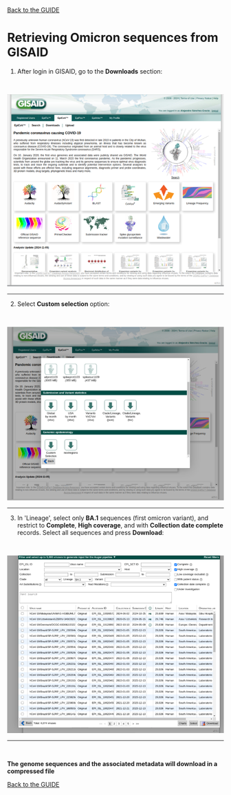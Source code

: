 [Back to the GUIDE](https://github.com/salejandro/Comparative-Genomics-MGG/blob/main/PRACTICAL-GUIDE.md)

# Retrieving Omicron sequences from GISAID

1. After login in GISAID, go to the **Downloads** section:
</br>
<p align="center">
<img src="https://github.com/salejandro/Comparative-Genomics-MGG/blob/main/images/download.png" width="800">
</p>

---

2. Select **Custom selection** option:
</br>
<p align="center">
<img src="https://github.com/salejandro/Comparative-Genomics-MGG/blob/main/images/custom.png"  width="800">
</p>

---

3. In 'Lineage', select only **BA.1** sequences (first omicron variant), and restrict to **Complete**, **High coverage**, and with **Collection date complete** records. Select all sequences and press **Download**:
</br>
<p align="center">
<img src="https://github.com/salejandro/Comparative-Genomics-MGG/blob/main/images/selection.png"  width="800">
</p>

---
</br>

**The genome sequences and the associated metadata will download in a compressed file**

[Back to the GUIDE](https://github.com/salejandro/Comparative-Genomics-MGG/blob/main/PRACTICAL-GUIDE.md)
